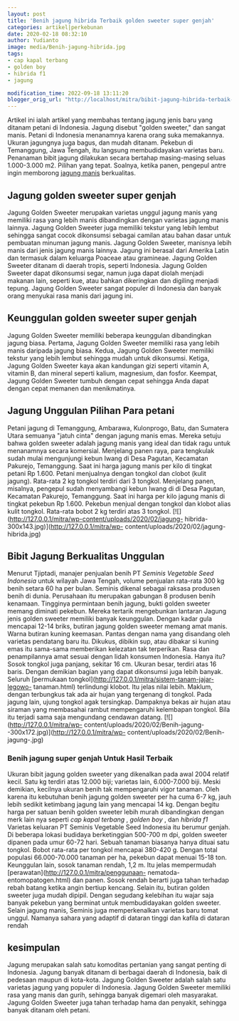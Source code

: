 ```yaml
---
layout: post
title: 'Benih jagung hibrida Terbaik golden sweeter super genjah'
categories: artikel|perkebunan
date: 2020-02-18 08:32:10
author: Yudianto
image: media/Benih-jagung-hibrida.jpg
tags:
- cap kapal terbang
- golden boy
- hibrida f1
- jagung

modification_time: 2022-09-18 13:11:20
blogger_orig_url: "http://localhost/mitra/bibit-jagung-hibrida-terbaik-golden.html"
---
```


Artikel ini ialah artikel yang membahas tentang jagung jenis baru yang ditanam
petani di Indonesia. Jagung disebut "golden sweeter," dan sangat manis. Petani
di Indonesia menanamnya karena orang suka memakannya. Ukuran jagungnya juga
bagus, dan mudah ditanam. Pekebun di Temanggung, Jawa Tengah, itu langsung
membudidayakan varietas baru. Penanaman bibit jagung dilakukan secara bertahap
masing-masing seluas 1.000-3.000 m2. Pilihan yang tepat. Soalnya, ketika
panen, pengepul antre ingin memborong [jagung
manis](http://127.0.0.1/mitra/tiga-jagung-manis-unggul-jagung-bonanza.html)
berkualitas.

## Jagung golden sweeter super genjah

Jagung Golden Sweeter merupakan varietas unggul jagung manis yang memiliki
rasa yang lebih manis dibandingkan dengan varietas jagung manis lainnya.
Jagung Golden Sweeter juga memiliki tekstur yang lebih lembut sehingga sangat
cocok dikonsumsi sebagai camilan atau bahan dasar untuk pembuatan minuman
jagung manis. Jagung Golden Sweeter, manisnya lebih manis dari jenis jagung
manis lainnya. Jagung ini berasal dari Amerika Latin dan termasuk dalam
keluarga Poaceae atau gramineae. Jagung Golden Sweeter ditanam di daerah
tropis, seperti Indonesia. Jagung Golden Sweeter dapat dikonsumsi segar, namun
juga dapat diolah menjadi makanan lain, seperti kue, atau bahkan dikeringkan
dan digiling menjadi tepung. Jagung Golden Sweeter sangat populer di Indonesia
dan banyak orang menyukai rasa manis dari jagung ini.

## Keunggulan golden sweeter super genjah

Jagung Golden Sweeter memiliki beberapa keunggulan dibandingkan jagung biasa.
Pertama, Jagung Golden Sweeter memiliki rasa yang lebih manis daripada jagung
biasa. Kedua, Jagung Golden Sweeter memiliki tekstur yang lebih lembut
sehingga mudah untuk dikonsumsi. Ketiga, Jagung Golden Sweeter kaya akan
kandungan gizi seperti vitamin A, vitamin B, dan mineral seperti kalium,
magnesium, dan fosfor. Keempat, Jagung Golden Sweeter tumbuh dengan cepat
sehingga Anda dapat dengan cepat memanen dan menikmatinya.

## Jagung Unggulan Pilihan Para petani

Petani jagung di Temanggung, Ambarawa, Kulonprogo, Batu, dan Sumatera Utara
semuanya "jatuh cinta" dengan jagung manis emas. Mereka setuju bahwa golden
sweeter adalah jagung manis yang ideal dan tidak ragu untuk menanamnya secara
komersial. Menjelang panen raya, para tengkulak sudah mulai mengunjungi kebun
Iwang di Desa Pagutan, Kecamatan Pakurejo, Temanggung. Saat ini harga jagung
manis per kilo di tingkat petani Rp 1.600. Petani menjualnya dengan tongkol
dan clobot (kulit jagung). Rata-rata 2 kg tongkol terdiri dari 3 tongkol.
Menjelang panen, misalnya, pengepul sudah menyambangi kebun Iwang di di Desa
Pagutan, Kecamatan Pakurejo, Temanggung. Saat ini harga per kilo jagung manis
di tingkat pekebun Rp 1.600. Pekebun menjual dengan tongkol dan klobot alias
kulit tongkol. Rata-rata bobot 2 kg terdiri atas 3 tongkol.
[![](http://127.0.0.1/mitra/wp-content/uploads/2020/02/jagung-
hibrida-300x143.jpg)](http://127.0.0.1/mitra/wp-
content/uploads/2020/02/jagung-hibrida.jpg)

## Bibit Jagung Berkualitas Unggulan

Menurut Tjiptadi, manajer penjualan benih PT _Seminis Vegetable Seed
Indonesia_ untuk wilayah Jawa Tengah, volume penjualan rata-rata 300 kg benih
setara 60 ha per bulan. Seminis dikenal sebagai raksasa produsen benih di
dunia. Perusahaan itu merupakan gabungan 8 produsen benih kenamaan. Tingginya
permintaan benih jagung, bukti golden sweeter memang diminati pekebun. Mereka
tertarik mengebunkan lantaran Jagung jenis golden sweeter memiliki banyak
keunggulan. Dengan kadar gula mencapai 12-14 briks, butiran jagung golden
sweeter memang amat manis. Warna butiran kuning keemasan. Pantas dengan nama
yang disandang oleh varietas pendatang baru itu. Dikukus, dibikin sup, atau
dibakar si kuning emas itu sama-sama memberikan kelezatan tak terperikan. Rasa
dan penampilannya amat sesuai dengan lidah konsumen Indonesia. Hanya itu?
Sosok tongkol juga panjang, sekitar 16 cm. Ukuran besar, terdiri atas 16
baris. Dengan demikian bagian yang dapat dikonsumsi juga lebih banyak. Seluruh
[permukaan tongkol](http://127.0.0.1/mitra/sistem-tanam-jajar-legowo-
tanaman.html) terlindungi klobot. Itu jelas nilai lebih. Maklum, dengan
terbungkus tak ada air hujan yang tergenang di tongkol. Pada jagung lain,
ujung tongkol agak tersingkap. Dampaknya bekas air hujan atau siraman yang
membasahai rambut mempengaruhi kelembapan tongkol. Bila itu terjadi sama saja
mengundang cendawan datang. [![](http://127.0.0.1/mitra/wp-
content/uploads/2020/02/Benih-jagung--300x172.jpg)](http://127.0.0.1/mitra/wp-
content/uploads/2020/02/Benih-jagung-.jpg)

### Benih jagung super genjah Untuk Hasil Terbaik

Ukuran bibit jagung golden sweeter yang dikenalkan pada awal 2004 relatif
kecil. Satu kg terdiri atas 12.000 biji; varietas lain, 6.000-7.000 biji.
Meski demikian, kecilnya ukuran benih tak mempengaruhi vigor tanaman. Oleh
karena itu kebutuhan benih jagung golden sweeter per ha cuma 6-7 kg, jauh
lebih sedikit ketimbang jagung lain yang mencapai 14 kg. Dengan begitu harga
per satuan benih golden sweeter lebih murah dibandingkan dengan merk lain nya
seperti _cap kapal terbang_ , _golden boy_ , dan _hibrida f1_ Varietas
keluaran PT Seminis Vegetable Seed Indonesia itu berumur genjah. Di beberapa
lokasi budidaya berketinggian 500-700 m dpi, golden sweeter dipanen pada umur
60-72 hari. Sebuah tanaman biasanya hanya dituai satu tongkol. Bobot rata-rata
per tongkol mencapai 380-420 g. Dengan total populasi 66.000-70.000 tanaman
per ha, pekebun dapat menuai 15-18 ton. Keunggulan lain, sosok tanaman rendah,
1,2 m. Itu jelas mempermudah [perawatan](http://127.0.0.1/mitra/penggunaan-
nematoda-entomopatogen.html) dan panen. Sosok rendah berarti juga tahan
terhadap rebah batang ketika angin bertiup kencang. Selain itu, butiran golden
sweeter juga mudah dipipil. Dengan segudang kelebihan itu wajar saja banyak
pekebun yang berminat untuk membudidayakan golden sweeter. Selain jagung
manis, Seminis juga memperkenalkan varietas baru tomat unggul. Namanya sahara
yang adaptif di dataran tinggi dan kafila di dataran rendah

## kesimpulan

Jagung merupakan salah satu komoditas pertanian yang sangat penting di
Indonesia. Jagung banyak ditanam di berbagai daerah di Indonesia, baik di
pedesaan maupun di kota-kota. Jagung Golden Sweeter adalah salah satu varietas
jagung yang populer di Indonesia. Jagung Golden Sweeter memiliki rasa yang
manis dan gurih, sehingga banyak digemari oleh masyarakat. Jagung Golden
Sweeter juga tahan terhadap hama dan penyakit, sehingga banyak ditanam oleh
petani.


